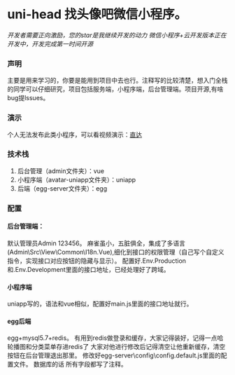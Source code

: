 # uni-head 找头像吧微信小程序。
*开发者需要正向激励，您的star是我继续开发的动力*
*微信小程序+云开发版本正在开发中，开发完成第一时间开源*
### 声明
主要是用来学习的，你要是能用到项目中去也行。注释写的比较清楚，想入门全栈的同学可以仔细研究，项目包括服务端，小程序端，后台管理端。项目开源,有啥bug提lssues。
### 演示
个人无法发布此类小程序，可以看视频演示：[直达](https://static-1253419794.cos.ap-nanjing.myqcloud.com/qiniu/head.mp4)
### 技术栈
1. 后台管理（admin文件夹）：vue
2. 小程序端（avatar-uniapp文件夹）：uniapp
3. 后端（egg-server文件夹）：egg
### 配置
#### 后台管理端：
默认管理员Admin 123456。
麻雀虽小，五脏俱全，集成了多语言(Admin\Src\View\Common\I18n.Vue),细化到接口的权限管理（自己写个自定义指令，实现接口对应按钮的隐藏与显示）。
配置好.Env.Production和.Env.Development里面的接口地址，已经处理好了跨域。
#### 小程序端
uniapp写的，语法和vue相似，配置好main.js里面的接口地址就行。
#### egg后端
egg+mysql5.7+redis。
有用到redis做登录和缓存，大家记得装好，记得一点哈 轮播图和分类菜单存进redis了 大家对他进行修改后记得清空让他重新缓存，清空按钮在后台管理退出那里。
修改好egg-server\config\config.default.js里面的配置文件。
数据库的话 所有字段都写了注释。
